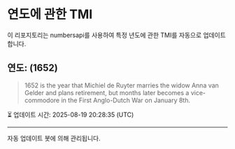 
# 연도에 관한 TMI

이 리포지토리는 numbersapi를 사용하여 특정 년도에 관한 TMI를 자동으로 업데이트합니다.

## 연도: (1652)
> 1652 is the year that Michiel de Ruyter marries the widow Anna van Gelder and plans retirement, but months later becomes a vice-commodore in the First Anglo-Dutch War on January 8th.

⏳ 업데이트 시간: 2025-08-19 20:28:35 (UTC)

---
자동 업데이트 봇에 의해 관리됩니다.
